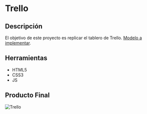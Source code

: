 # Trello

## Descripción

El objetivo de este proyecto es replicar el tablero de Trello.
 [Modelo a implementar](https://media.giphy.com/media/l1J9Ai0amYnS22ChW/giphy.gif).

## Herramientas

+ HTML5
+ CSS3
+ JS

## Producto Final

![Trello](assets/docs/producto-final.png)
